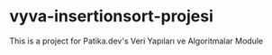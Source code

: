 # vyva-insertionsort-projesi
This is a project for Patika.dev's Veri Yapıları ve Algoritmalar Module
